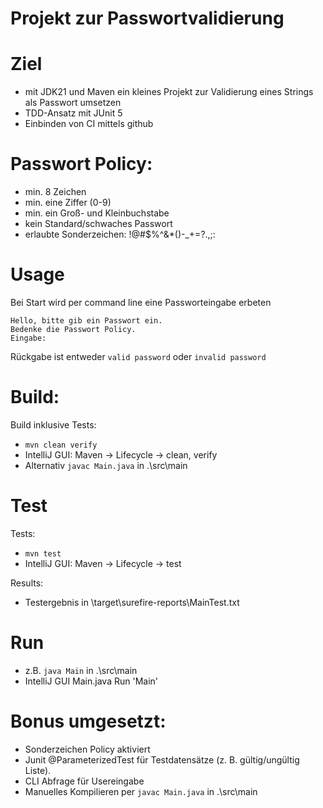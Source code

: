 # Projekt zur Passwortvalidierung

# Ziel
 - mit JDK21 und Maven ein kleines Projekt zur Validierung eines Strings als Passwort umsetzen
 - TDD-Ansatz mit JUnit 5
 - Einbinden von CI mittels github

# Passwort Policy:
- min. 8 Zeichen
- min. eine Ziffer (0-9)
- min. ein Groß- und Kleinbuchstabe
- kein Standard/schwaches Passwort
- erlaubte Sonderzeichen: !@#$%^&*()-_+=?.,;:

# Usage
Bei Start wird per command line eine Passworteingabe erbeten
```
Hello, bitte gib ein Passwort ein.
Bedenke die Passwort Policy.
Eingabe: 
```

Rückgabe ist entweder ``valid password`` oder `invalid password`


# Build:
Build inklusive Tests:
- `mvn clean verify`
- IntelliJ GUI: Maven -> Lifecycle -> clean, verify
- Alternativ `javac Main.java` in .\src\main

# Test
Tests:
- `mvn test`
- IntelliJ GUI: Maven -> Lifecycle -> test

Results:
- Testergebnis in \target\surefire-reports\MainTest.txt

# Run
- z.B. `java Main` in .\src\main
- IntelliJ GUI Main.java Run 'Main'

# Bonus umgesetzt:
- Sonderzeichen Policy aktiviert 
- Junit @ParameterizedTest für Testdatensätze (z. B. gültig/ungültig Liste).
- CLI Abfrage für Usereingabe
- Manuelles Kompilieren per `javac Main.java` in .\src\main
